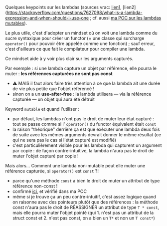 Quelques keypoints sur les lambdas (sources vrac: [lien1](https://stackoverflow.com/questions/5501959/why-does-c11s-lambda-require-mutable-keyword-for-capture-by-value-by-defau), [lien2](https://stackoverflow.com/questions/7627098/what-is-a-lambda-expression-and-when-should-i-use-one ; cf. aussi [ma POC sur les lambdas mutables](https://github.com/phidra/pocs/blob/e14178ea5660520be6707e85414822061ab3d24d/cpp/CATEGORY_language/mutable_lambdas/main.cpp)).

Le plus utile, c'est d'adopter un mindset où on voit une lambda comme du sucre syntaxique pour créer un functor (= une classe qui surcharge `operator()` pour pouvoir être appelée comme une fonction) ; sauf erreur, c'est d'ailleurs ce que fait le compilateur pour compiler une lambda.

Ce mindset aide à y voir plus clair sur les arguments capturés.

Par exemple : si une lambda capture un objet par référence, elle pourra le muter : **les références capturées ne sont pas const**

- :warning: MAIS il faut alors faire très attention à ce que la lambda ait une durée de vie plus petite que l'objet référencé !
- sinon on a un **use-after-free** : la lambda utilisera — via la référence capturée — un objet qui aura été détruit

Keyword `mutable` et quand l'utiliser :

- par défaut, les lambdas n'ont pas le droit de muter leur état capturé : tout se passe comme si l' `operator()` du functor équivalent était `const`
- la raison "théorique" derrière ça est que exécuter une lambda deux fois de suite avec les mêmes arguments devrait donner le même résultat (ce qui ne sera pas le cas si l'état capturé est modifié)
- c'est particulièrement visible pour les lambda qui capturent un argument par copie : de façon contre-intuitive, la lambda n'aura pas le droit de muter l'objet capturé par copie !

Mais alors... Comment une lambda non-mutable peut elle muter une référence capturée, si `operator()` est `const` ?!

- parce qu'une méthode `const` a bien le droit de muter un attribut de type référence non-const !
- confirmé [ici](https://stackoverflow.com/questions/2431596/modifying-reference-member-from-const-member-function-in-c), et vérifié dans ma POC
- même si je trouve ça un peu contre-intuitif, c'est assez logique quand on raisonne avec des pointeurs plutôt que des références : la méthode const n'aura pas le droit de RÉASSIGNER un attribut de type `T * const`, mais elle pourra muter l'objet pointé (qui 1. n'est pas un attribut de la struct const et 2. n'est pas const, on a bien un `T*` et non un `T const*`)


